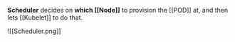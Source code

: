 **Scheduler** decides on **which [[Node]]** to provision the [[POD]] at, and then lets [[Kubelet]] to do that.

![[Scheduler.png]]